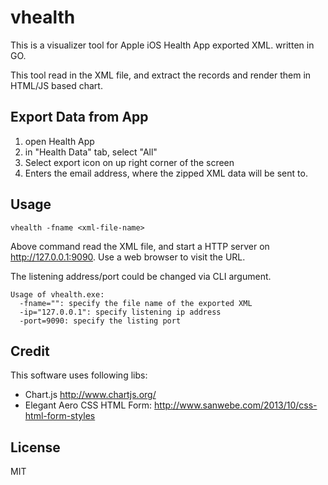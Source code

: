 # vhealth

This is a visualizer tool for Apple iOS Health App exported XML. written in GO.

This tool read in the XML file, and extract the records and render them in HTML/JS based chart.

## Export Data from App
1. open Health App
2. in "Health Data" tab, select "All"
3. Select export icon on up right corner of the screen
4. Enters the email address, where the zipped XML data will be sent to.

## Usage
```
vhealth -fname <xml-file-name>
```
Above command read the XML file, and start a HTTP server on http://127.0.0.1:9090. Use a web browser to visit the URL.

The listening address/port could be changed via CLI argument.
```
Usage of vhealth.exe:
  -fname="": specify the file name of the exported XML
  -ip="127.0.0.1": specify listening ip address
  -port=9090: specify the listing port
```
## Credit
This software uses following libs:
* Chart.js http://www.chartjs.org/
* Elegant Aero CSS HTML Form: http://www.sanwebe.com/2013/10/css-html-form-styles


## License
MIT
